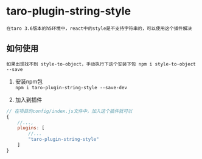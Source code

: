 # taro-plugin-string-style

`在taro 3.6版本的h5环境中，react中的style是不支持字符串的，可以使用这个插件解决`

## 如何使用

`如果出现找不到 style-to-object，手动执行下这个安装下包 npm i style-to-object --save`

1. 安装npm包 <br />
`npm i taro-plugin-string-style --save-dev`

2. 加入到插件


```javascript
// 在项目的config/index.js文件中，加入这个插件就可以
{
    //...,
    plugins: [
        //...
        "taro-plugin-string-style"
    ]
}
```